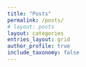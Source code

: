 ```yaml
---
title: "Posts"
permalink: /posts/
# layout: posts
layout: categories
entries_layout: grid
author_profile: true
include_taxonomy: false
---
```


